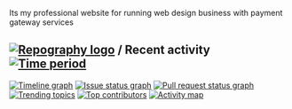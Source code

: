 Its my professional website for running web design business with payment gateway services
## [![Repography logo](https://images.repography.com/logo.svg)](https://repography.com) / Recent activity [![Time period](https://images.repography.com/35428199/sudheerneo/sudheer-infotech-web/recent-activity/m_E29ncT-Kr8hrPAjf0iJjcBdPi28DgzISTJoXCL814/rfRciq_zaZckfG4a_erVp2KXCOLyhN3AfD4OT-ZEa-8_badge.svg)](https://repography.com)
[![Timeline graph](https://images.repography.com/35428199/sudheerneo/sudheer-infotech-web/recent-activity/m_E29ncT-Kr8hrPAjf0iJjcBdPi28DgzISTJoXCL814/rfRciq_zaZckfG4a_erVp2KXCOLyhN3AfD4OT-ZEa-8_timeline.svg)](https://github.com/sudheerneo/sudheer-infotech-web/commits)
[![Issue status graph](https://images.repography.com/35428199/sudheerneo/sudheer-infotech-web/recent-activity/m_E29ncT-Kr8hrPAjf0iJjcBdPi28DgzISTJoXCL814/rfRciq_zaZckfG4a_erVp2KXCOLyhN3AfD4OT-ZEa-8_issues.svg)](https://github.com/sudheerneo/sudheer-infotech-web/issues)
[![Pull request status graph](https://images.repography.com/35428199/sudheerneo/sudheer-infotech-web/recent-activity/m_E29ncT-Kr8hrPAjf0iJjcBdPi28DgzISTJoXCL814/rfRciq_zaZckfG4a_erVp2KXCOLyhN3AfD4OT-ZEa-8_prs.svg)](https://github.com/sudheerneo/sudheer-infotech-web/pulls)
[![Trending topics](https://images.repography.com/35428199/sudheerneo/sudheer-infotech-web/recent-activity/m_E29ncT-Kr8hrPAjf0iJjcBdPi28DgzISTJoXCL814/rfRciq_zaZckfG4a_erVp2KXCOLyhN3AfD4OT-ZEa-8_words.svg)](https://github.com/sudheerneo/sudheer-infotech-web/commits)
[![Top contributors](https://images.repography.com/35428199/sudheerneo/sudheer-infotech-web/recent-activity/m_E29ncT-Kr8hrPAjf0iJjcBdPi28DgzISTJoXCL814/rfRciq_zaZckfG4a_erVp2KXCOLyhN3AfD4OT-ZEa-8_users.svg)](https://github.com/sudheerneo/sudheer-infotech-web/graphs/contributors)
[![Activity map](https://images.repography.com/35428199/sudheerneo/sudheer-infotech-web/recent-activity/m_E29ncT-Kr8hrPAjf0iJjcBdPi28DgzISTJoXCL814/rfRciq_zaZckfG4a_erVp2KXCOLyhN3AfD4OT-ZEa-8_map.svg)](https://github.com/sudheerneo/sudheer-infotech-web/commits)

